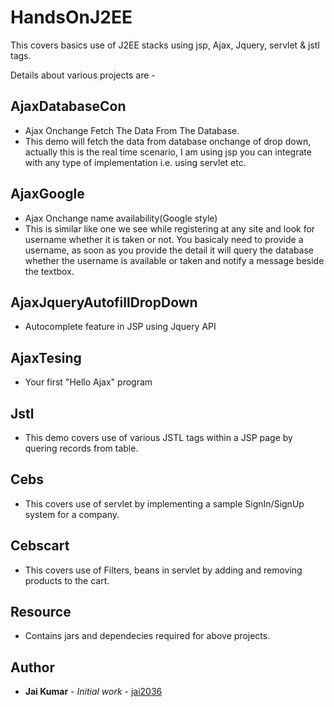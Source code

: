 # HandsOnJ2EE
This covers basics use of J2EE stacks using jsp, Ajax, Jquery, servlet & jstl tags.

Details about various projects are - 

## AjaxDatabaseCon
 * Ajax Onchange Fetch The Data From The Database. 
 * This demo will fetch the data from database onchange of drop down, actually this is the real time scenario,
   I am using jsp you can integrate with any type of implementation i.e. using servlet etc. 
   
## AjaxGoogle
 * Ajax Onchange name availability(Google style)
 * This is similar like one we see while registering at any site and look for username whether it is taken or not. You basicaly 
   need to provide a username, as soon as you provide the detail it will query the database whether the username is available
   or taken and notify a message beside the textbox.

## AjaxJqueryAutofillDropDown
 * Autocomplete feature in JSP using Jquery API

## AjaxTesing
 * Your first "Hello Ajax" program 

## Jstl
 * This demo covers use of various JSTL tags within a JSP page by quering records from table.

## Cebs
 * This covers use of servlet by implementing a sample SignIn/SignUp system for a company.

## Cebscart
 * This covers use of Filters, beans in servlet by adding and removing products to the cart.
 
## Resource
 * Contains jars and dependecies required for above projects.
 
 
## Author

* **Jai Kumar** - *Initial work* - [jai2036](https://github.com/jai2036)
